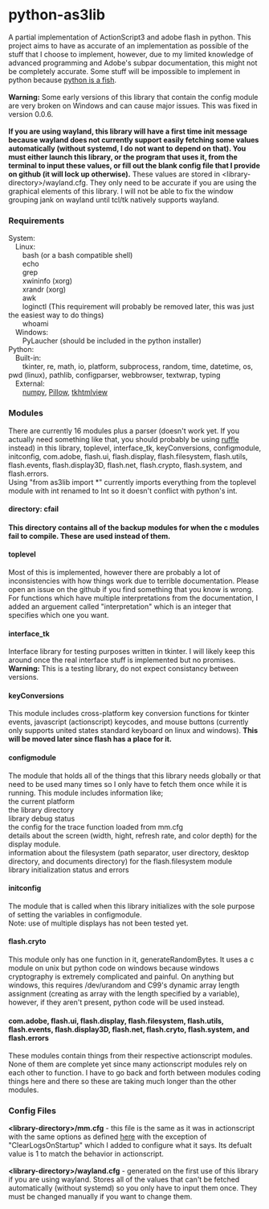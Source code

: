 <h1>python-as3lib</h1>
A partial implementation of ActionScript3 and adobe flash in python. This project aims to have as accurate of an implementation as possible of the stuff that I choose to implement, however, due to my limited knowledge of advanced programming and Adobe's subpar documentation, this might not be completely accurate. Some stuff will be impossible to implement in python because <a href="https://docs.python.org/3/glossary.html#term-global-interpreter-lock">python is a fish</a>.
<br><br><b>Warning:</b> Some early versions of this library that contain the config module are very broken on Windows and can cause major issues. This was fixed in version 0.0.6.
<br><br><b>If you are using wayland, this library will have a first time init message because wayland does not currently support easily fetching some values automatically (without systemd, I do not want to depend on that). You must either launch this library, or the program that uses it, from the terminal to input these values, or fill out the blank config file that I provide on github (it will lock up otherwise).</b> These values are stored in &lt;library-directory&gt;/wayland.cfg. They only need to be accurate if you are using the graphical elements of this library. I will not be able to fix the window grouping jank on wayland until tcl/tk natively supports wayland.
<h3>Requirements</h3>
System:
<br>&emsp;Linux:
<br>&emsp;&emsp;bash (or a bash compatible shell)
<br>&emsp;&emsp;echo
<br>&emsp;&emsp;grep
<br>&emsp;&emsp;xwininfo (xorg)
<br>&emsp;&emsp;xrandr (xorg)
<br>&emsp;&emsp;awk
<br>&emsp;&emsp;loginctl (This requirement will probably be removed later, this was just the easiest way to do things)
<br>&emsp;&emsp;whoami
<br>&emsp;Windows:
<br>&emsp;&emsp;PyLaucher (should be included in the python installer)
<br>Python:
<br>&emsp;Built-in:
<br>&emsp;&emsp;tkinter, re, math, io, platform, subprocess, random, time, datetime, os, pwd (linux), pathlib, configparser, webbrowser, textwrap, typing
<br>&emsp;External:
<br>&emsp;&emsp;<a href="https://pypi.org/project/numpy">numpy</a>, <a href="https://pypi.org/project/Pillow">Pillow</a>, <a href="https://pypi.org/project/tkhtmlview">tkhtmlview</a>
<h3>Modules</h3>
There are currently 16 modules plus a parser (doesn't work yet. If you actually need something like that, you should probably be using <a href="https://ruffle.rs">ruffle</a> instead) in this library, toplevel, interface_tk, keyConversions, configmodule, initconfig, com.adobe, flash.ui, flash.display, flash.filesystem, flash.utils, flash.events, flash.display3D, flash.net, flash.crypto, flash.system, and flash.errors.
<br>Using "from as3lib import *" currently imports everything from the toplevel module with int renamed to Int so it doesn't conflict with python's int.
<h4>directory: cfail<h4>
This directory contains all of the backup modules for when the c modules fail to compile. These are used instead of them.
<h4>toplevel</h4>
Most of this is implemented, however there are probably a lot of inconsistencies with how things work due to terrible documentation. Please open an issue on the github if you find something that you know is wrong. For functions which have multiple interpretations from the documentation, I added an arguement called "interpretation" which is an integer that specifies which one you want.
<h4>interface_tk</h4>
Interface library for testing purposes written in tkinter. I will likely keep this around once the real interface stuff is implemented but no promises.
<br><b>Warning:</b> This is a testing library, do not expect consistancy between versions.
<h4>keyConversions</h4>
This module includes cross-platform key conversion functions for tkinter events, javascript (actionscript) keycodes, and mouse buttons (currently only supports united states standard keyboard on linux and windows). <b>This will be moved later since flash has a place for it.</b>
<h4>configmodule</h4>
The module that holds all of the things that this library needs globally or that need to be used many times so I only have to fetch them once while it is running. This module includes information like;
<br>the current platform
<br>the library directory
<br>library debug status
<br>the config for the trace function loaded from mm.cfg
<br>details about the screen (width, hight, refresh rate, and color depth) for the display module.
<br>information about the filesystem (path separator, user directory, desktop directory, and documents directory) for the flash.filesystem module
<br>library initialization status and errors
<h4>initconfig</h4>
The module that is called when this library initializes with the sole purpose of setting the variables in configmodule.
<br>Note: use of multiple displays has not been tested yet.
<h4>flash.cryto</h4>
This module only has one function in it, generateRandomBytes. It uses a c module on unix but python code on windows because windows cryptography is extremely complicated and painful. On anything but windows, this requires /dev/urandom and C99's dynamic array length assignment (creating as array with the length specified by a variable), however, if they aren't present, python code will be used instead.
<h4>com.adobe, flash.ui, flash.display, flash.filesystem, flash.utils, flash.events, flash.display3D, flash.net, flash.cryto, flash.system, and flash.errors</h4>
These modules contain things from their respective actionscript modules. None of them are complete yet since many actionscript modules rely on each other to function. I have to go back and forth between modules coding things here and there so these are taking much longer than the other modules.
<h3>Config Files</h3>
<b>&lt;library-directory&gt;/mm.cfg</b> - this file is the same as it was in actionscript with the same options as defined <a href="https://web.archive.org/web/20180227100916/helpx.adobe.com/flash-player/kb/configure-debugger-version-flash-player.html">here</a> with the exception of "ClearLogsOnStartup" which I added to configure what it says. Its defualt value is 1 to match the behavior in actionscript.
<br><br><b>&lt;library-directory&gt;/wayland.cfg</b> - generated on the first use of this library if you are using wayland. Stores all of the values that can't be fetched automatically (without systemd) so you only have to input them once. They must be changed manually if you want to change them.
